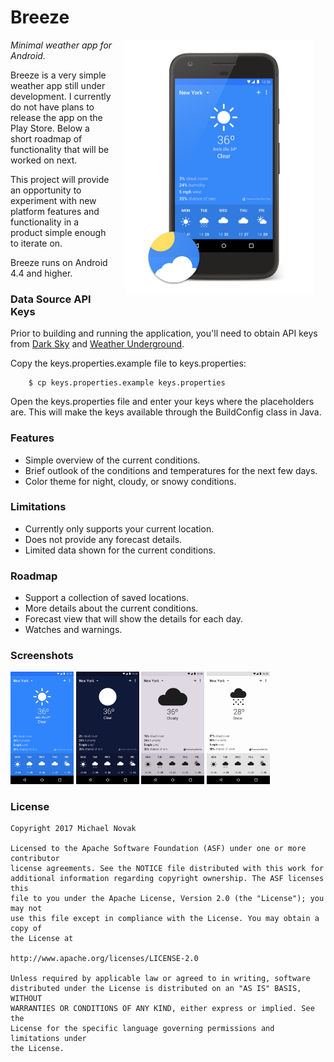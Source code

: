 # Breeze

<img src="screenshots/breeze_screenshot.png" width="300" align="right" hspace="20">

*Minimal weather app for Android.*

Breeze is a very simple weather app still under development. I currently do not have plans to release the app on the Play Store. Below a short roadmap of functionality that will be worked on next.

This project will provide an opportunity to experiment with new platform features and functionality in a product simple enough to iterate on.

Breeze runs on Android 4.4 and higher.

### Data Source API Keys

Prior to building and running the application, you'll need to obtain API keys from [Dark Sky](https://darksky.net/dev) and [Weather Underground](https://www.wunderground.com/weather/api).

Copy the keys.properties.example file to keys.properties:

        $ cp keys.properties.example keys.properties

Open the keys.properties file and enter your keys where the placeholders are. This will make the keys available through the BuildConfig class in Java.

### Features

* Simple overview of the current conditions.
* Brief outlook of the conditions and temperatures for the next few days.
* Color theme for night, cloudy, or snowy conditions.

### Limitations

* Currently only supports your current location.
* Does not provide any forecast details.
* Limited data shown for the current conditions.

### Roadmap

* Support a collection of saved locations.
* More details about the current conditions.
* Forecast view that will show the details for each day.
* Watches and warnings. 

### Screenshots

<img src="screenshots/breeze_day.png" width="20%" />
<img src="screenshots/breeze_night.png" width="20%" />
<img src="screenshots/breeze_cloudy.png" width="20%" />
<img src="screenshots/breeze_snow.png" width="20%" />

### License

```
Copyright 2017 Michael Novak

Licensed to the Apache Software Foundation (ASF) under one or more contributor
license agreements. See the NOTICE file distributed with this work for
additional information regarding copyright ownership. The ASF licenses this
file to you under the Apache License, Version 2.0 (the "License"); you may not
use this file except in compliance with the License. You may obtain a copy of
the License at

http://www.apache.org/licenses/LICENSE-2.0

Unless required by applicable law or agreed to in writing, software
distributed under the License is distributed on an "AS IS" BASIS, WITHOUT
WARRANTIES OR CONDITIONS OF ANY KIND, either express or implied. See the
License for the specific language governing permissions and limitations under
the License.
```

